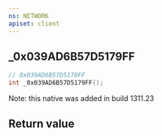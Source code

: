 ```yaml
---
ns: NETWORK
apiset: client
---
```

## _0x039AD6B57D5179FF

```c
// 0x039AD6B57D5179FF
int _0x039AD6B57D5179FF();
```

Note: this native was added in build 1311.23


## Return value

